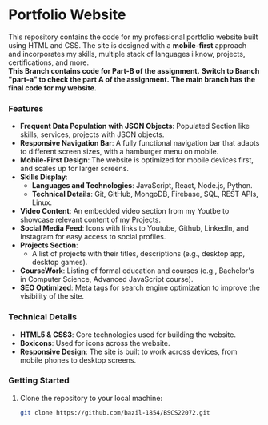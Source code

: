 # Portfolio Website

This repository contains the code for my  professional portfolio website built using HTML and CSS. The site is designed with a **mobile-first** approach and incorporates my skills, multiple stack of languages i know, projects, certifications, and more.
</br>
**This Branch contains code for Part-B of the assignment.**
**Switch to Branch "part-a" to check the part A of the assignment.**
**The main branch has the final code for my website.**

### Features

- **Frequent Data Population with JSON Objects**: Populated Section like skills, services, projects with JSON objects.
- **Responsive Navigation Bar**: A fully functional navigation bar that adapts to different screen sizes, with a hamburger menu on mobile.
- **Mobile-First Design**: The website is optimized for mobile devices first, and scales up for larger screens.
- **Skills Display**: 
  - **Languages and Technologies**: JavaScript, React, Node.js, Python.
  - **Technical Details**: Git, GitHub, MongoDB, Firebase, SQL, REST APIs, Linux.
- **Video Content**: An embedded video section from my Youtbe to showcase relevant content of my Projects.
- **Social Media Feed**: Icons with links to Youtube, Github, LinkedIn, and Instagram for easy access to social profiles.
- **Projects Section**:
  - A list of projects with their titles, descriptions (e.g., desktop app, desktop games). 
- **CourseWork**: Listing of formal education and courses (e.g., Bachelor's in Computer Science, Advanced JavaScript course).
- **SEO Optimized**: Meta tags for search engine optimization to improve the visibility of the site. 

### Technical Details
- **HTML5 & CSS3**: Core technologies used for building the website.
- **Boxicons**: Used for icons across the website.
- **Responsive Design**: The site is built to work across devices, from mobile phones to desktop screens. 

### Getting Started
1. Clone the repository to your local machine:
   ```bash
   git clone https://github.com/bazil-1854/BSCS22072.git
